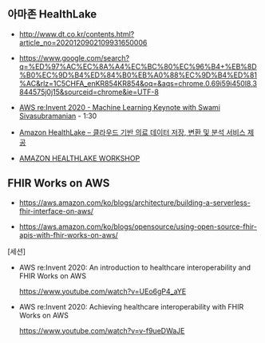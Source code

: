 ## 아마존 HealthLake ##

* http://www.dt.co.kr/contents.html?article_no=2020120902109931650006

* https://www.google.com/search?q=%ED%97%AC%EC%8A%A4%EC%BC%80%EC%96%B4+%EB%8D%B0%EC%9D%B4%ED%84%B0%EB%A0%88%EC%9D%B4%ED%81%AC&rlz=1C5CHFA_enKR854KR854&oq=&aqs=chrome.0.69i59i450l8.3844575j0j15&sourceid=chrome&ie=UTF-8

* [AWS re:Invent 2020 - Machine Learning Keynote with Swami Sivasubramanian](https://www.youtube.com/watch?v=PjDysgCvRqY) - 1:30


* [Amazon HealthLake – 클라우드 기반 의료 데이터 저장, 변환 및 분석 서비스 제공](https://aws.amazon.com/ko/blogs/korea/new-amazon-healthlake-to-store-transform-and-analyze-petabytes-of-health-and-life-sciences-data-in-the-cloud/)

* [AMAZON HEALTHLAKE WORKSHOP](https://amazon-healthlake.workshop.aws/)



## FHIR Works on AWS ##

* https://aws.amazon.com/ko/blogs/architecture/building-a-serverless-fhir-interface-on-aws/

* https://aws.amazon.com/ko/blogs/opensource/using-open-source-fhir-apis-with-fhir-works-on-aws/

[세션]

* AWS re:Invent 2020: An introduction to healthcare interoperability and FHIR Works on AWS

  https://www.youtube.com/watch?v=UEo6gP4_aYE

* AWS re:Invent 2020: Achieving healthcare interoperability with FHIR Works on AWS

  https://www.youtube.com/watch?v=v-f9ueDWaJE
